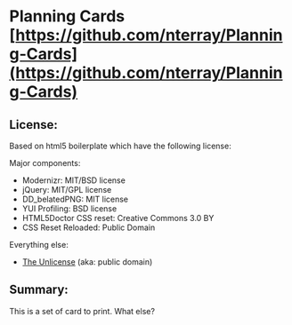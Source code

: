 #  Planning Cards [https://github.com/nterray/Planning-Cards](https://github.com/nterray/Planning-Cards)

## License:

Based on html5 boilerplate which have the following license:

Major components:

* Modernizr: MIT/BSD license
* jQuery: MIT/GPL license
* DD_belatedPNG: MIT license
* YUI Profiling: BSD license
* HTML5Doctor CSS reset: Creative Commons 3.0 BY
* CSS Reset Reloaded: Public Domain

Everything else:

* [The Unlicense](http://unlicense.org) (aka: public domain) 


## Summary:

This is a set of card to print. What else?


